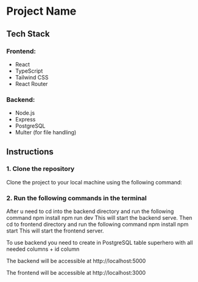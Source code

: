 # Project Name

## Tech Stack

### Frontend:
- React
- TypeScript
- Tailwind CSS
- React Router

### Backend:
- Node.js
- Express
- PostgreSQL
- Multer (for file handling)

## Instructions

### 1. Clone the repository
Clone the project to your local machine using the following command:

### 2. Run the following commands in the terminal

After u need to cd into the backend directory and run the following command npm install npm run dev This will start the backend serve.
Then cd to frontend directory and run the following command npm install npm start This will start the frontend server.

To use backend you need to create in PostgreSQL table superhero with all needed columns + id column

The backend will be accessible at http://localhost:5000 

The frontend will be accessible at http://localhost:3000 
